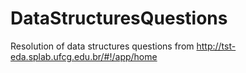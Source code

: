 # DataStructuresQuestions
Resolution of data structures questions from http://tst-eda.splab.ufcg.edu.br/#!/app/home
